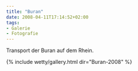 ```yaml
---
title: "Buran"
date: 2008-04-11T17:14:52+02:00
tags:
- Galerie
- Fotografie
---
```


Transport der Buran auf dem Rhein.

<!--more-->

{% include wetty/gallery.html dir="Buran-2008" %}
